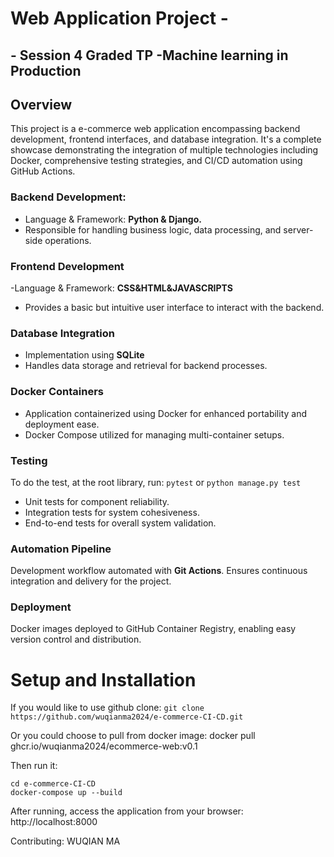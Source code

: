 # Web Application Project -
## - Session 4 Graded TP -Machine learning in Production
## Overview
This project is a e-commerce web application encompassing backend development, frontend interfaces, and database integration. It's a complete showcase demonstrating the integration of multiple technologies including Docker, comprehensive testing strategies, and CI/CD automation using GitHub Actions.

### Backend Development: 
- Language & Framework: **Python & Django.**
- Responsible for handling business logic, data processing, and server-side operations.

### Frontend Development
-Language & Framework: **CSS&HTML&JAVASCRIPTS**
- Provides a basic but intuitive user interface to interact with the backend.

### Database Integration
- Implementation using **SQLite** 
- Handles data storage and retrieval for backend processes.

### Docker Containers
- Application containerized using Docker for enhanced portability and deployment ease.
- Docker Compose utilized for managing multi-container setups.

### Testing
To do the test, at the root library, run:
    ```pytest```
or
    ```python manage.py test```

- Unit tests for component reliability.
- Integration tests for system cohesiveness.
- End-to-end tests for overall system validation.

### Automation Pipeline

Development workflow automated with **Git Actions**.
Ensures continuous integration and delivery for the project.

### Deployment

Docker images deployed to GitHub Container Registry, enabling easy version control and distribution.


# Setup and Installation
If you would like to use github clone:
    ```
    git clone https://github.com/wuqianma2024/e-commerce-CI-CD.git
    ```

Or you could choose to pull from docker image:
    docker pull ghcr.io/wuqianma2024/ecommerce-web:v0.1

Then run it:

    cd e-commerce-CI-CD
    docker-compose up --build

After running, access the application from your browser:
    http://localhost:8000






Contributing: WUQIAN MA
